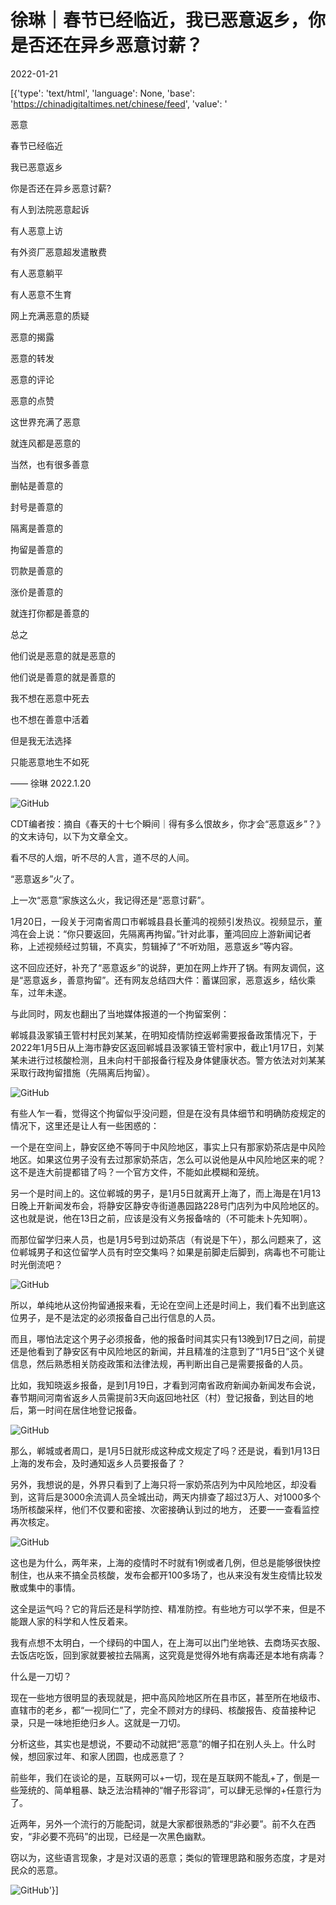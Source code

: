 # 徐琳｜春节已经临近，我已恶意返乡，你是否还在异乡恶意讨薪？

2022-01-21

[{'type': 'text/html', 'language': None, 'base': 'https://chinadigitaltimes.net/chinese/feed', 'value': '

恶意

春节已经临近

我已恶意返乡

你是否还在异乡恶意讨薪?

有人到法院恶意起诉

有人恶意上访

有外资厂恶意超发遣散费

有人恶意躺平

有人恶意不生育

网上充满恶意的质疑

恶意的揭露

恶意的转发

恶意的评论

恶意的点赞

这世界充满了恶意

就连风都是恶意的

当然，也有很多善意

删帖是善意的

封号是善意的

隔离是善意的

拘留是善意的

罚款是善意的

涨价是善意的

就连打你都是善意的

总之

他们说是恶意的就是恶意的

他们说是善意的就是善意的

我不想在恶意中死去

也不想在善意中活着

但是我无法选择

只能恶意地生不如死

—— 徐琳  2022.1.20



![GitHub](https://chinadigitaltimes.net/chinese/files/2022/01/image-1642782377160.png)

CDT编者按：摘自《春天的十七个瞬间｜得有多么恨故乡，你才会“恶意返乡”？》的文末诗句，以下为文章全文。

看不尽的人烟，听不尽的人言，道不尽的人间。

“恶意返乡”火了。

上一次“恶意”家族这么火，我记得还是“恶意讨薪”。

1月20日，一段关于河南省周口市郸城县县长董鸿的视频引发热议。视频显示，董鸿在会上说：“你只要返回，先隔离再拘留。”针对此事，董鸿回应上游新闻记者称，上述视频经过剪辑，不真实，剪辑掉了“不听劝阻，恶意返乡”等内容。



这不回应还好，补充了“恶意返乡”的说辞，更加在网上炸开了锅。有网友调侃，这是“恶意返乡，善意拘留”。还有网友总结四大件：蓄谋回家，恶意返乡，结伙乘车，过年未遂。

与此同时，网友也翻出了当地媒体报道的一个拘留案例：

郸城县汲冢镇王管村村民刘某某，在明知疫情防控返郸需要报备政策情况下，于2022年1月5日从上海市静安区返回郸城县汲冢镇王管村家中，截止1月17日，刘某某未进行过核酸检测，且未向村干部报备行程及身体健康状态。警方依法对刘某某采取行政拘留措施（先隔离后拘留）。

![GitHub](https://chinadigitaltimes.net/chinese/files/2022/01/image-1642782712928.png)

有些人乍一看，觉得这个拘留似乎没问题，但是在没有具体细节和明确防疫规定的情况下，这里还是让人有一些困惑的：

一个是在空间上，静安区绝不等同于中风险地区，事实上只有那家奶茶店是中风险地区。如果这位男子没有去过那家奶茶店，怎么可以说他是从中风险地区来的呢？这不是连大前提都错了吗？一个官方文件，不能如此模糊和笼统。

另一个是时间上的。这位郸城的男子，是1月5日就离开上海了，而上海是在1月13日晚上开新闻发布会，将静安区静安寺街道愚园路228号门店列为中风险地区的。这也就是说，他在13日之前，应该是没有义务报备啥的（不可能未卜先知啊）。

而那位留学归来人员，也是1月5号到过奶茶店（有说是下午），那么问题来了，这位郸城男子和这位留学人员有时空交集吗？如果是前脚走后脚到，病毒也不可能让时光倒流吧？

![GitHub](https://chinadigitaltimes.net/chinese/files/2022/01/image-1642782722470.png)

所以，单纯地从这份拘留通报来看，无论在空间上还是时间上，我们看不出到底这位男子，是不是法定的必须报备自己出行信息的人员。

而且，哪怕法定这个男子必须报备，他的报备时间其实只有13晚到17日之间，前提还是他看到了静安区有中风险地区的新闻，并且精准的注意到了“1月5日”这个关键信息，然后熟悉相关防疫政策和法律法规，再判断出自己是需要报备的人员。

比如，我知晓返乡报备，是到1月19日，才看到河南省政府新闻办新闻发布会说，春节期间河南省返乡人员需提前3天向返回地社区（村）登记报备，到达目的地后，第一时间在居住地登记报备。

![GitHub](https://chinadigitaltimes.net/chinese/files/2022/01/image-1642782733677.png)

那么，郸城或者周口，是1月5日就形成这种成文规定了吗？还是说，看到1月13日上海的发布会，及时通知返乡人员要报备了？ 

另外，我想说的是，外界只看到了上海只将一家奶茶店列为中风险地区，却没看到，这背后是3000余流调人员全城出动，两天内排查了超过3万人、对1000多个场所核酸采样，他们不仅要和密接、次密接确认到过的地方， 还要一一查看监控再次核定。

![GitHub](https://chinadigitaltimes.net/chinese/files/2022/01/image-1642782742408.png)

这也是为什么，两年来，上海的疫情时不时就有1例或者几例，但总是能够很快控制住，也从来不搞全员核酸，发布会都开100多场了，也从来没有发生疫情比较发散或集中的事情。

这全是运气吗？它的背后还是科学防控、精准防控。有些地方可以学不来，但是不能跟人家的科学和人性反着来。

我有点想不太明白，一个绿码的中国人，在上海可以出门坐地铁、去商场买衣服、去饭店吃饭，回到家就要被拉去隔离，这究竟是觉得外地有病毒还是本地有病毒？

什么是一刀切？

现在一些地方很明显的表现就是，把中高风险地区所在县市区，甚至所在地级市、直辖市的老乡，都“一视同仁”了，完全不顾对方的绿码、核酸报告、疫苗接种记录，只是一味地拒绝归乡人。这就是一刀切。

分析这些，其实也是想说，不要动不动就把“恶意”的帽子扣在别人头上。什么时候，想回家过年、和家人团圆，也成恶意了？

前些年，我们在谈论的是，互联网可以+一切，现在是互联网不能乱+了，倒是一些笼统的、简单粗暴、缺乏法治精神的“帽子形容词”，可以肆无忌惮的+任意行为了。

近两年，另外一个流行的万能配词，就是大家都很熟悉的“非必要”。前不久在西安，“非必要不亮码”的出现，已经是一次黑色幽默。

窃以为，这些语言现象，才是对汉语的恶意；类似的管理思路和服务态度，才是对民众的恶意。

![GitHub](https://chinadigitaltimes.net/chinese/files/2022/01/image-1642782377160.png)'}]
